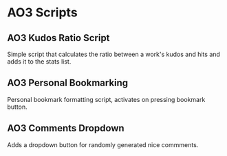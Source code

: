 # AO3 Scripts

## AO3 Kudos Ratio Script

Simple script that calculates the ratio between a work's kudos and hits and adds it to the stats list.

## AO3 Personal Bookmarking

Personal bookmark formatting script, activates on pressing bookmark button.

## AO3 Comments Dropdown

Adds a dropdown button for randomly generated nice commments.